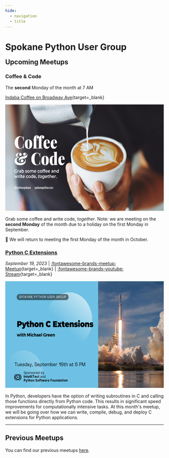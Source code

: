 ```yaml
---
hide:
  - navigation
  - title
---
```


<!-- Hide H1, it's already shown in the navbar -->
<style>
  .md-typeset h1,
  .md-content__button {
    display: none;
  }

  #upcoming-meetups {
    margin-top: 0px;
  }
</style>

# Spokane Python User Group

<!-- <div class="callout">
  <p>
    🚨 We are looking for <a href="/speak/#submit-proposal">speakers to present</a> in 2023! 
  </p>
</div> -->

## Upcoming Meetups

### Coffee & Code

The **second** Monday of the month at 7 AM

[Indaba Coffee on Broadway Ave](https://www.indabacoffee.com/broadway){target=_blank}

<img src="/img/coffee-and-code.png" width="600" height="337.5">

Grab some coffee and write code, _together_. Note: we are meeting on the **second Monday** of the month due to a holiday on the first Monday in September.

<div class="callout">
  <p>
    🚨 We will return to meeting the first Monday of the month in October.
  </p>
</div>

### [Python C Extensions](/docs/meetups/c-extensions.md)

_September 19, 2023_ | [:fontawesome-brands-meetup: Meetup](https://www.meetup.com/python-spokane/events/295678510/){target=_blank} | [:fontawesome-brands-youtube: Stream](https://youtube.com/live/hPjw7UlcDsc?feature=share){target=_blank}

<img src="/img/c-extensions.png" width="600" height="337.5">

In Python, developers have the option of writing subroutines in C and calling those functions directly from Python code. This results in significant speed improvements for computationally intensive tasks. At this month's meetup, we will be going over how we can write, compile, debug, and deploy C extensions for Python applications.

---

## Previous Meetups

You can find our previous meetups [here](meetups/django-201.md).
